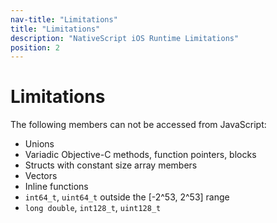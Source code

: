 ```yaml
---
nav-title: "Limitations"
title: "Limitations"
description: "NativeScript iOS Runtime Limitations"
position: 2
---
```


# Limitations

The following members can not be accessed from JavaScript:

* Unions
* Variadic Objective-C methods, function pointers, blocks
* Structs with constant size array members
* Vectors
* Inline functions
* `int64_t`, `uint64_t` outside the [-2^53, 2^53] range
* `long double`, `int128_t`, `uint128_t`
